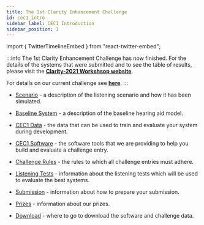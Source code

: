 ```yaml
---
title: The 1st Clarity Enhancement Challenge
id: cec1_intro
sidebar_label: CEC1 Introduction
sidebar_position: 1
---
```

import { TwitterTimelineEmbed } from "react-twitter-embed";

:::info
The 1st Clarity Enhancement Challenge has now finished. For the details of the systems that were submitted and to see the table of results, please visit the <b><a href="https://claritychallenge.org/clarity2021-workshop/">Clarity-2021 Workshsop website</a></b>.

For details on our current challenge see <b><a href="https://claritychallenge.org/docs/cpc2/cpc2_intro">here</a></b>.
:::

- [Scenario](./cec1_scenario) - a description of the listening scenario and how it has been simulated.
  
- [Baseline System](./cec1_baseline) - a description of the baseline hearing aid model.
  
- [CEC1 Data](./cec1_data) - the data that can be used to train and evaluate your system during development.
  
- [CEC1 Software](./cec1_software) - the software tools that we are providing to help you build and evaluate a challenge entry.
- [Challenge Rules](./cec1_rules) - the rules to which all challenge entries must adhere.
  
- [Listening Tests](./cec1_listening_tests) - information about the listening tests which will be used to evaluate the best systems.
  
- [Submission](./cec1_submission) - information about how to prepare your submission.

- [Prizes](./cec1_prizes) - information about our prizes.

- [Download](./cec1_download) - where to go to download the software and challenge data.
